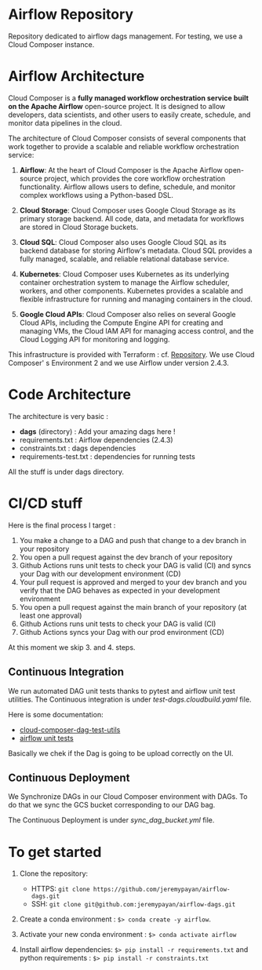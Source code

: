 # Airflow Repository
Repository dedicated to airflow dags management. For testing, we use a Cloud Composer instance. 



# Airflow Architecture

Cloud Composer is a **fully managed workflow orchestration service built on the Apache Airflow** open-source project. It is designed to allow developers, data scientists, and other users to easily create, schedule, and monitor data pipelines in the cloud.

The architecture of Cloud Composer consists of several components that work together to provide a scalable and reliable workflow orchestration service:

1. **Airflow**: At the heart of Cloud Composer is the Apache Airflow open-source project, which provides the core workflow orchestration functionality. Airflow allows users to define, schedule, and monitor complex workflows using a Python-based DSL.

2. **Cloud Storage**: Cloud Composer uses Google Cloud Storage as its primary storage backend. All code, data, and metadata for workflows are stored in Cloud Storage buckets. 

3. **Cloud SQL**: Cloud Composer also uses Google Cloud SQL as its backend database for storing Airflow's metadata. Cloud SQL provides a fully managed, scalable, and reliable relational database service.

4. **Kubernetes**: Cloud Composer uses Kubernetes as its underlying container orchestration system to manage the Airflow scheduler, workers, and other components. Kubernetes provides a scalable and flexible infrastructure for running and managing containers in the cloud. 

5. **Google Cloud APIs**: Cloud Composer also relies on several Google Cloud APIs, including the Compute Engine API for creating and managing VMs, the Cloud IAM API for managing access control, and the Cloud Logging API for monitoring and logging.


This infrastructure is provided with Terraform : cf. [Repository](https://github.com/jeremypayan/terraform-cloud-composer). We use Cloud Composer' s Environment 2 and we use Airflow under version 2.4.3. 


# Code Architecture 

The architecture is very basic : 

- **dags** (directory) : Add your amazing dags here ! 
- requirements.txt : Airflow dependencies (2.4.3)
- constraints.txt : dags dependencies
- requirements-test.txt : dependencies for running tests

All the stuff is under dags directory. 

# CI/CD stuff

Here is the final process I target : 
1. You make a change to a DAG and push that change to a dev branch in your repository
2. You open a pull request against the dev branch of your repository
3. Github Actions runs unit tests to check your DAG is valid (CI) 
and syncs your Dag with our development environment (CD) 
4. Your pull request is approved and merged to your dev branch and you verify that the DAG behaves as expected in your development environment
5. You open a pull request against the main branch of your repository (at least one approval)
6. Github Actions runs unit tests to check your DAG is valid (CI) 
5. Github Actions syncs your Dag with our prod environment (CD) 

At this moment we skip 3. and 4. steps. 

## Continuous Integration

We run automated DAG unit tests thanks to pytest and airflow unit test utilities. The Continuous integration is under *test-dags.cloudbuild.yaml* file. 

Here is some documentation: 
- [cloud-composer-dag-test-utils](https://pypi.org/project/cloud-composer-dag-test-utils/)
- [airflow unit tests](https://airflow.apache.org/docs/apache-airflow/stable/best-practices.html#unit-tests)

Basically we chek if the Dag is going to be upload correctly on the UI. 

## Continuous Deployment 

We Synchronize DAGs in our Cloud Composer environment with DAGs. To do that we sync the GCS bucket corresponding to our DAG bag.


The Continuous Deployment is under *sync_dag_bucket.yml* file. 


# To get started 

1. Clone the repository:
    - HTTPS: `git clone https://github.com/jeremypayan/airflow-dags.git`
    - SSH: `git clone git@github.com:jeremypayan/airflow-dags.git`


2. Create a conda environment : `$> conda create -y airflow`.

3. Activate your new conda environment : `$> conda activate airflow`

4. Install airflow dependencies: `$> pip install -r requirements.txt` and python requirements : `$> pip install -r constraints.txt`



